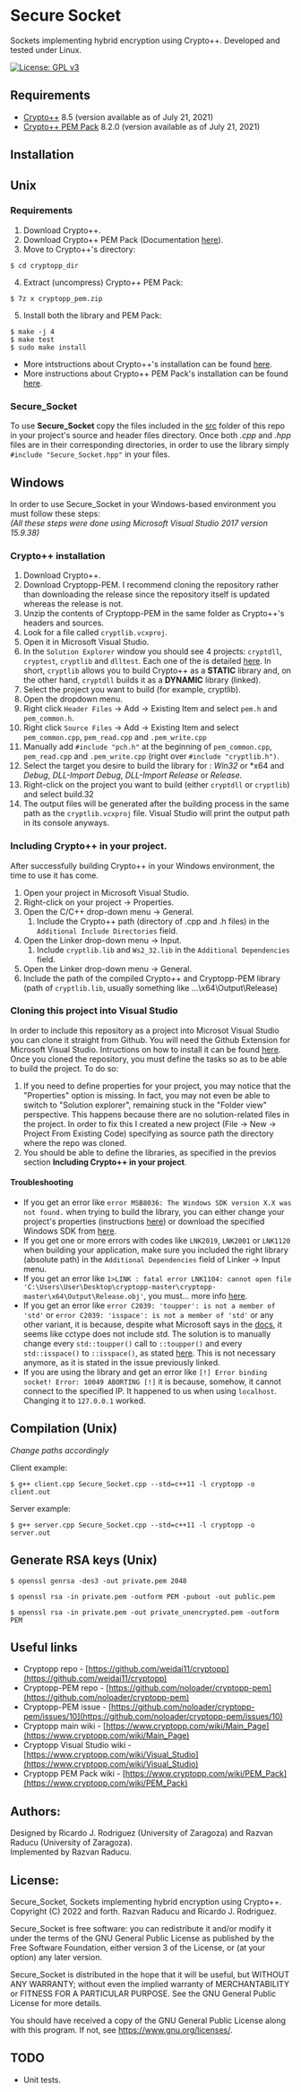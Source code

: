 # Secure Socket
Sockets implementing hybrid encryption using Crypto++. Developed and tested under Linux.

[![License: GPL v3](https://img.shields.io/badge/License-GPLv3-blue.svg)](https://www.gnu.org/licenses/gpl-3.0)

## Requirements

* [Crypto++](https://github.com/weidai11/cryptopp) 8.5 (version available as of July 21, 2021)
* [Crypto++ PEM Pack](https://www.cryptopp.com/wiki/PEM_Pack) 8.2.0 (version available as of July 21, 2021)

## Installation

## Unix

### Requirements

1. Download Crypto++. 
2. Download Crypto++ PEM Pack (Documentation [here](https://github.com/noloader/cryptopp-pem)).
3. Move to Crypto++'s directory:
```
$ cd cryptopp_dir
```
4. Extract (uncompress) Crypto++ PEM Pack:
```
$ 7z x cryptopp_pem.zip
```
5. Install both the library and PEM Pack:
```
$ make -j 4
$ make test
$ sudo make install
```	

- More intstructions about Crypto++'s installation can be found [here](https://github.com/weidai11/cryptopp/blob/master/Install.txt).
- More instructions about Crypto++ PEM Pack's installation can be found [here](https://github.com/noloader/cryptopp-pem).

### Secure_Socket

To use **Secure_Socket** copy the files included in the [src](/src) folder of this repo in your project's source and header files directory. Once both _.cpp_ and _.hpp_ files are in their corresponding directories, in order to use the library simply `#include "Secure_Socket.hpp"` in your files. 

## Windows

In order to use Secure_Socket in your Windows-based environment you must follow these steps:  
_(All these steps were done using Microsoft Visual Studio 2017 version 15.9.38)_

### Crypto++ installation

1. Download Crypto++.
2. Download Cryptopp-PEM. I recommend cloning the repository rather than downloading the release since the repository itself is updated whereas the release is not. 
3. Unzip the contents of Cryptopp-PEM in the same folder as Crypto++'s headers and sources.
4. Look for a file called `cryptlib.vcxproj`.
5. Open it in Microsoft Visual Studio.
6. In the `Solution Explorer` window you should see 4 projects: `cryptdll`, `cryptest`, `cryptlib` and `dlltest`. Each one of the is detailed [here](https://www.cryptopp.com/wiki/Visual_Studio). In short, `cryptlib` allows you to build Crypto++ as a **STATIC** library and, on the other hand, `cryptdll` builds it as a **DYNAMIC** library (linked).
7. Select the project you want to build (for example, cryptlib).
8. Open the dropdown menu.
9. Right click `Header Files` -> Add -> Existing Item and select `pem.h` and `pem_common.h`.
10. Right click `Source Files` -> Add -> Existing Item and select `pem_common.cpp`, `pem_read.cpp` and `.pem_write.cpp`
11. Manually add `#include "pch.h"` at the beginning of `pem_common.cpp`, `pem_read.cpp` and `.pem_write.cpp` (right over `#include "cryptlib.h")`.
12. Select the target you desire to build the library for : *Win32* or *x64 and *Debug*, *DLL-Import Debug*, *DLL-Import Release* or *Release*.
13. Right-click on the project you want to build (either `cryptdll` or `cryptlib`) and select build.32
14. The output files will be generated after the building process in the same path as the `cryptlib.vcxproj` file. Visual Studio will print the output path in its console anyways. 

### Including Crypto++ in your project.

After successfully building Crypto++ in your Windows environment, the time to use it has come. 

1. Open your project in Microsoft Visual Studio. 
2. Right-click on your project -> Properties. 
3. Open the C/C++ drop-down menu -> General.
	1. Include the Crypto++ path (directory of .cpp and .h files) in the `Additional Include Directories` field. 
4. Open the Linker drop-down menu -> Input.
	1. Include `cryptlib.lib` and `Ws2_32.lib` in the `Additional Dependencies` field.
5. Open the Linker drop-down menu -> General.
  1. Include the path of the compiled Crypto++ and Cryptopp-PEM library (path of `cryptlib.lib`, usually something like ...\x64\Output\Release)

### Cloning this project into Visual Studio

In order to include this repository as a project into Microsot Visual Studio you can clone it straight from Github. You will need the Github Extension for Microsoft Visual Studio. Intructions on how to install it can be found [here](https://social.technet.microsoft.com/wiki/contents/articles/38935.visual-studio-2017-install-and-use-github-extension.aspx).
Once you cloned the repository, you must define the tasks so as to be able to build the project. To do so:
<!---
1. Right click on the root folder of the project -> Configure tasks.
2. This will generate a file named `tasks.vs.json` in the .vs folder.
3. You now must define the tasks. More instructions about this process can be found [here](https://social.technet.microsoft.com/wiki/contents/articles/38935.visual-studio-2017-install-and-use-github-extension.aspx). I defined the following tasks:
```
{
  "version": "0.2.1",
  "tasks": [
    {
      "taskName": "build_Secure_Socket_client",
      "appliesTo": "/",
      "type": "launch",
      "command": "g++",
      "args": [
        "examples/client.cpp",
        "src/Secure_Socket.cpp",
        "--std=c++11",
        "-o",
        "client"
      ]
    },
    {
      "taskName": "build_Secure_Socket_server",
      "appliesTo": "/",
      "type": "launch",
      "command": "g++",
      "args": [
        "examples/server.cpp",
        "src/Secure_Socket.cpp",
        "--std=c++11",
        "-o",
        "server"
      ]
    }
  ]
}
```
-->
1. If you need to define properties for your project, you may notice that the "Properties" option is missing. In fact, you may not even be able to switch to "Solution explorer", remaining stuck in the "Folder view" perspective. This happens because there are no solution-related files in the project. In order to fix this I created a new project (File -> New -> Project From Existing Code) specifying as source path the directory where the repo was cloned.
2. You should be able to define the libraries, as specified in the previos section __Including Crypto++ in your project__.


#### Troubleshooting

* If you get an error like `error MSB8036: The Windows SDK version X.X was not found.` when trying to build the library, you can either change your project's properties (instructions [here](https://docs.microsoft.com/en-us/visualstudio/msbuild/errors/msb8036?view=vs-2019)) or download the specified Windows SDK from [here](https://developer.microsoft.com/en-us/windows/downloads/sdk-archive/).
* If you get one or more errors with codes like `LNK2019`, `LNK2001` or `LNK1120` when building your application, make sure you included the right library (absolute path) in the `Additional Dependencies` field of Linker -> Input menu.
* If you get an error like `1>LINK : fatal error LNK1104: cannot open file 'C:\Users\User\Desktop\cryptopp-master\cryptopp-master\x64\Output\Release.obj'`, you must... more info [here](https://stackoverflow.com/questions/43126243/why-fatal-error-lnk1104-cannot-open-file-cryptlib-lib-occur-when-i-compile-a).
* If you get an error like `error C2039: 'toupper': is not a member of 'std'` or `error C2039: 'isspace': is not a member of 'std'` or any other variant, it is because, despite what Microsoft says in the [docs](https://docs.microsoft.com/en-us/cpp/standard-library/cctype?view=msvc-160), it seems like cctype does not include std. The solution is to manually change every `std::toupper()` call to `::toupper()` and every `std::isspace()` to `::isspace()`, as stated [here](https://github.com/noloader/cryptopp-pem/issues/10). This is not necessary anymore, as  it is stated in the issue previously linked.
* If you are using the library and get an error like `[!] Error binding socket! Error: 10049 ABORTING [!]` it is because, somehow, it cannot connect to the specified IP. It happened to us when using `localhost`. Changing it to `127.0.0.1` worked.

## Compilation (Unix)

_Change paths accordingly_

Client example:
```
$ g++ client.cpp Secure_Socket.cpp --std=c++11 -l cryptopp -o client.out
```
Server example:
```
$ g++ server.cpp Secure_Socket.cpp --std=c++11 -l cryptopp -o server.out
```

## Generate RSA keys (Unix)
```
$ openssl genrsa -des3 -out private.pem 2048

$ openssl rsa -in private.pem -outform PEM -pubout -out public.pem

$ openssl rsa -in private.pem -out private_unencrypted.pem -outform PEM
```

## Useful links
* Cryptopp repo - [https://github.com/weidai11/cryptopp](https://github.com/weidai11/cryptopp)
* Cryptopp-PEM repo - [https://github.com/noloader/cryptopp-pem](https://github.com/noloader/cryptopp-pem)
* Cryptopp-PEM issue - [https://github.com/noloader/cryptopp-pem/issues/10](https://github.com/noloader/cryptopp-pem/issues/10)
* Cryptopp main wiki - [https://www.cryptopp.com/wiki/Main_Page](https://www.cryptopp.com/wiki/Main_Page)
* Cryptopp Visual Studio wiki - [https://www.cryptopp.com/wiki/Visual_Studio](https://www.cryptopp.com/wiki/Visual_Studio)
* Cryptopp PEM Pack wiki - [https://www.cryptopp.com/wiki/PEM_Pack](https://www.cryptopp.com/wiki/PEM_Pack)

## Authors:

Designed by Ricardo J. Rodriguez (University of Zaragoza) and Razvan Raducu (University of Zaragoza).  
Implemented by Razvan Raducu.  

## License:

Secure_Socket, Sockets implementing hybrid encryption using Crypto++.
Copyright (C) 2022 and forth. Razvan Raducu and Ricardo J. Rodriguez.

Secure_Socket is free software: you can redistribute it and/or modify
it under the terms of the GNU General Public License as published by
the Free Software Foundation, either version 3 of the License, or
(at your option) any later version.

Secure_Socket is distributed in the hope that it will be useful,
but WITHOUT ANY WARRANTY; without even the implied warranty of
MERCHANTABILITY or FITNESS FOR A PARTICULAR PURPOSE.  See the
GNU General Public License for more details.

You should have received a copy of the GNU General Public License
along with this program.  If not, see <https://www.gnu.org/licenses/>.

## TODO

* Unit tests.
